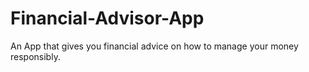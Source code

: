 # Financial-Advisor-App
An App that gives you financial advice on how to manage your money responsibly.
